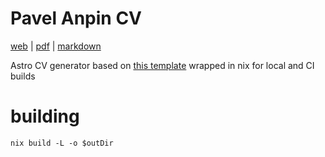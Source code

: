 # Pavel Anpin CV
[web](https://anpin.fyi/) | [pdf](https://anpin.fyi/resume.pdf) | [markdown](./src/pages/index.md)

Astro CV generator based on [this template](https://github.com/EmaSuriano/astro-resume/generate) wrapped in nix for local and CI builds 

# building
```console
nix build -L -o $outDir
```



